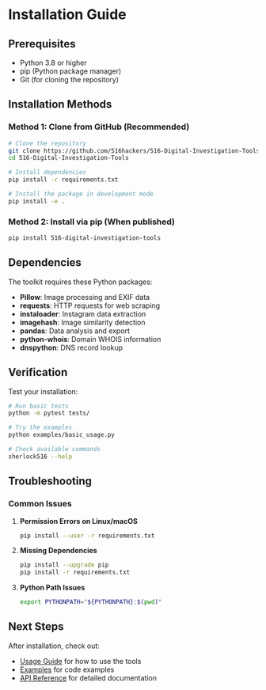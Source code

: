 
# Installation Guide

## Prerequisites

- Python 3.8 or higher
- pip (Python package manager)
- Git (for cloning the repository)

## Installation Methods

### Method 1: Clone from GitHub (Recommended)

```bash
# Clone the repository
git clone https://github.com/516hackers/516-Digital-Investigation-Tools.git
cd 516-Digital-Investigation-Tools

# Install dependencies
pip install -r requirements.txt

# Install the package in development mode
pip install -e .
```

### Method 2: Install via pip (When published)

```bash
pip install 516-digital-investigation-tools
```

## Dependencies

The toolkit requires these Python packages:

- **Pillow**: Image processing and EXIF data
- **requests**: HTTP requests for web scraping
- **instaloader**: Instagram data extraction
- **imagehash**: Image similarity detection
- **pandas**: Data analysis and export
- **python-whois**: Domain WHOIS information
- **dnspython**: DNS record lookup

## Verification

Test your installation:

```bash
# Run basic tests
python -m pytest tests/

# Try the examples
python examples/basic_usage.py

# Check available commands
sherlock516 --help
```

## Troubleshooting

### Common Issues

1. **Permission Errors on Linux/macOS**
   ```bash
   pip install --user -r requirements.txt
   ```

2. **Missing Dependencies**
   ```bash
   pip install --upgrade pip
   pip install -r requirements.txt
   ```

3. **Python Path Issues**
   ```bash
   export PYTHONPATH="${PYTHONPATH}:$(pwd)"
   ```

## Next Steps

After installation, check out:
- [Usage Guide](usage.md) for how to use the tools
- [Examples](examples.md) for code examples
- [API Reference](api_reference.md) for detailed documentation

